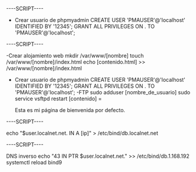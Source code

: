 ----SCRIPT----

- Crear usuario de phpmyadmin 
CREATE USER 'PMAUSER'@'localhost' IDENTIFIED BY '12345';
GRANT ALL PRIVILEGES ON . TO 'PMAUSER'@'localhost';

----SCRIPT----

-Crear alojamiento web
mkdir /var/www/[nombre]
touch /var/www/[nombre]/index.html
echo [contenido.html] >> /var/www/[nombre]/index.html
- Crear usuario de phpmyadmin 
CREATE USER 'PMAUSER'@'localhost' IDENTIFIED BY '12345';
GRANT ALL PRIVILEGES ON . TO 'PMAUSER'@'localhost';
-FTP
sudo adduser [nombre_de_usuario]
sudo service vsftpd restart
[contenido] = <!DOCTYPE html><html><head><title>Bienvenido a mi sitio web</title></head><body><p>Esta es mi página de bienvenida por defecto.</p></body></html>

----SCRIPT----

echo "$user.localnet.net.   IN   A   [ip]" > /etc/bind/db.localnet.net

----SCRIPT----

DNS inverso
echo "43      IN      PTR      $user.localnet.net." >> /etc/bind/db.1.168.192
systemctl reload bind9
